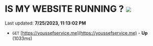 # IS MY WEBSITE RUNNING ? [![](https://img.shields.io/static/v1?label=Sponsor&message=%E2%9D%A4&logo=GitHub&color=%23fe8e86)](https://github.com/sponsors/<username>)

Last updated: **7/25/2023, 11:13:02 PM**

- `GET` [https://youssefservice.me](https://youssefservice.me) - **Up** (1033ms)
